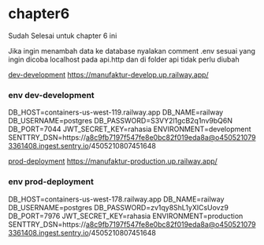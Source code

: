 # chapter6
Sudah Selesai untuk chapter 6 ini

Jika ingin menambah data ke database nyalakan comment .env sesuai yang ingin dicoba localhost pada api.http dan di folder api tidak perlu diubah

[dev-development](https://manufaktur-develop.up.railway.app/)
https://manufaktur-develop.up.railway.app/
### env dev-development
DB_HOST=containers-us-west-119.railway.app
DB_NAME=railway
DB_USERNAME=postgres
DB_PASSWORD=S3VY2l1gcB2q1nv9bQ6N
DB_PORT=7044
JWT_SECRET_KEY=rahasia
ENVIRONMENT=development
SENTTRY_DSN=https://a8c9fb7197f547fe8e0bc82f019eda8a@o4505210793361408.ingest.sentry.io/4505210807451648

[prod-deployment](https://manufaktur-production.up.railway.app/)
https://manufaktur-production.up.railway.app/
### env prod-deployment
DB_HOST=containers-us-west-178.railway.app
DB_NAME=railway
DB_USERNAME=postgres
DB_PASSWORD=zv1qy8ShL1yXlCsUovz9
DB_PORT=7976
JWT_SECRET_KEY=rahasia
ENVIRONMENT=production
SENTTRY_DSN=https://a8c9fb7197f547fe8e0bc82f019eda8a@o4505210793361408.ingest.sentry.io/4505210807451648



